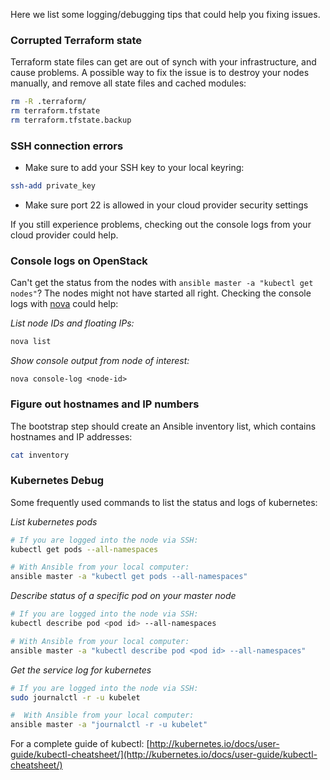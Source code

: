 Here we list some logging/debugging tips that could help you fixing issues.

### Corrupted Terraform state
Terraform state files can get are out of synch with your infrastructure, and cause problems. A possible way to fix the issue is to destroy your nodes manually, and remove all state files and cached modules:

```bash
rm -R .terraform/ 
rm terraform.tfstate 
rm terraform.tfstate.backup 
```

### SSH connection errors
- Make sure to add your SSH key to your local keyring:

```bash
ssh-add private_key
```

- Make sure port 22 is allowed in your cloud provider security settings

If you still experience problems, checking out the console logs from your cloud provider could help.

### Console logs on OpenStack

Can't get the status from the nodes with `ansible master -a "kubectl get nodes"`? The nodes might not have started all right. Checking the console logs with [nova](http://docs.openstack.org/user-guide/common/cli-install-openstack-command-line-clients.html) could help:

_List node IDs and floating IPs:_
```bash
nova list
```

_Show console output from node of interest:_
```
nova console-log <node-id>
```

### Figure out hostnames and IP numbers
The bootstrap step should create an Ansible inventory list, which contains hostnames and IP addresses:

```bash
cat inventory
```

### Kubernetes Debug
Some frequently used commands to list the status and logs of kubernetes:

_List kubernetes pods_
```bash
# If you are logged into the node via SSH:
kubectl get pods --all-namespaces

# With Ansible from your local computer:
ansible master -a "kubectl get pods --all-namespaces"
```
_Describe status of a specific pod on your master node_
```bash
# If you are logged into the node via SSH:
kubectl describe pod <pod id> --all-namespaces

# With Ansible from your local computer:
ansible master -a "kubectl describe pod <pod id> --all-namespaces"
```
_Get the service log for kubernetes_
```bash
# If you are logged into the node via SSH:
sudo journalctl -r -u kubelet

#  With Ansible from your local computer:
ansible master -a "journalctl -r -u kubelet"
```

For a complete guide of kubectl: [http://kubernetes.io/docs/user-guide/kubectl-cheatsheet/](http://kubernetes.io/docs/user-guide/kubectl-cheatsheet/)
